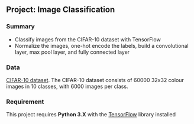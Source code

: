 ## Project: Image Classification

### Summary
- Classify images from the CIFAR-10 dataset with TensorFlow
- Normalize the images, one-hot encode the labels, build a convolutional layer, max pool layer, and fully connected layer


### Data
[CIFAR-10 dataset](https://www.cs.toronto.edu/~kriz/cifar.html). The CIFAR-10 dataset consists of 60000 32x32 colour images in 10 classes, with 6000 images per class. 

### Requirement

This project requires **Python 3.X** with the [TensorFlow](https://www.tensorflow.org/
) library installed
